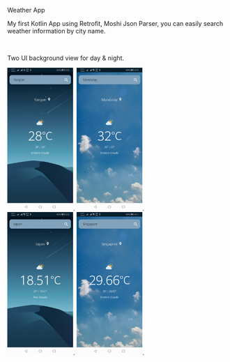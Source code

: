 Weather App 

<p>My first Kotlin App using Retrofit, Moshi Json Parser,
  you can easily search weather information by city name.</p>
  <br> 
  <p>Two UI background view for day & night.</p>

<img src="/screenshots/a.jpg" width="30%">.  <img src="/screenshots/c.jpg" width="30%">.  
<img src="/screenshots/b.jpg" width="30%">.  <img src="/screenshots/d.jpg" width="30%">.
